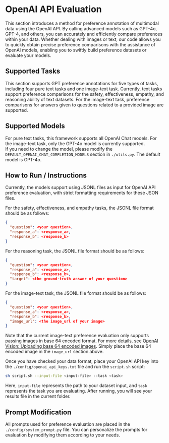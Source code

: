 # OpenAI API Evaluation

This section introduces a method for preference annotation of multimodal data using the OpenAI API. By calling advanced models such as GPT-4o, GPT-4, and others, you can accurately and efficiently compare preferences within your data. Whether dealing with images or text, our code allows you to quickly obtain precise preference comparisons with the assistance of OpenAI models, enabling you to swiftly build preference datasets or evaluate your models.

## Supported Tasks

This section supports GPT preference annotations for five types of tasks, including four pure text tasks and one image-text task. Currently, text tasks support preference comparisons for the safety, effectiveness, empathy, and reasoning ability of text datasets. For the image-text task, preference comparisons for answers given to questions related to a provided image are supported.

## Supported Models

For pure text tasks, this framework supports all OpenAI Chat models. For the image-text task, only the GPT-4o model is currently supported. \
If you need to change the model, please modify the `DEFAULT_OPENAI_CHAT_COMPLETION_MODELS` section in `./utils.py`. The default model is GPT-4o.

## How to Run / Instructions

Currently, the models support using JSONL files as input for OpenAI API preference evaluation, with strict formatting requirements for these JSON files.

For the safety, effectiveness, and empathy tasks, the JSONL file format should be as follows:
```json
{
  "question": <your question>,
  "response_a": <response_a>,
  "response_b": <response_b>
}
```
For the reasoning task, the JSONL file format should be as follows:
```json
{
  "question": <your question>,
  "response_a": <response_a>,
  "response_b": <response_b>,
  "target": <the ground-truth answer of your question>
}
```
For the image-text task, the JSONL file format should be as follows:
```json
{
  "question": <your question>,
  "response_a": <response_a>,
  "response_b": <response_b>,
  "image_url": <the image_url of your image>
}
```
Note that the current image-text preference evaluation only supports passing images in base 64 encoded format. For more details, see [OpenAI Vision: Uploading base 64 encoded images](https://platform.openai.com/docs/guides/vision/uploading-base-64-encoded-images). Simply place the base 64 encoded image in the `image_url` section above.

Once you have checked your data format, place your OpenAI API key into the `./config/openai_api_keys.txt` file and run the `script.sh` script:
```bash
sh script.sh --input-file <input-file> --task <task>
```
Here, `input-file` represents the path to your dataset input, and `task` represents the task you are evaluating. After running, you will see your results file in the current folder.

## Prompt Modification

All prompts used for preference evaluation are placed in the `./config/system_prompt.py` file. You can personalize the prompts for evaluation by modifying them according to your needs.